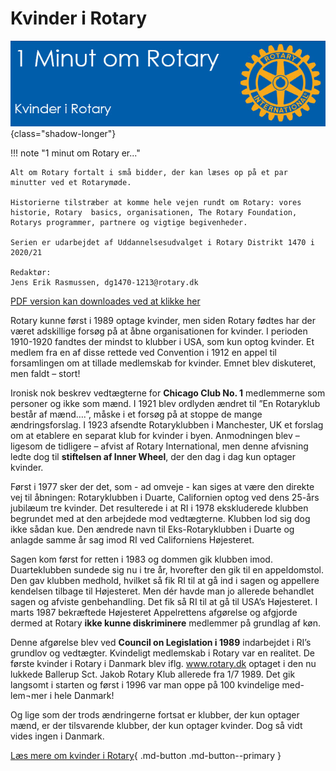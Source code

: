 # Kvinder i Rotary

![Kvinder i Rotary](images/kvinderirotary.jpg){class="shadow-longer"} 

!!! note "1 minut om Rotary er..."

    Alt om Rotary fortalt i små bidder, der kan læses op på et par minutter ved et Rotarymøde.
    
    Historierne tilstræber at komme hele vejen rundt om Rotary: vores historie, Rotary  basics, organisationen, The Rotary Foundation, Rotarys programmer, partnere og vigtige begivenheder.
    
    Serien er udarbejdet af Uddannelsesudvalget i Rotary Distrikt 1470 i 2020/21
    
    Redaktør: 
    Jens Erik Rasmussen, dg1470-1213@rotary.dk


<a href=https://1minut.rotary.dk/pdf-versioner/1_minut_om_Rotary_Kvinder_i_Rotary.pdf target=_blank>PDF version kan downloades ved at klikke her</a>


Rotary kunne først i 1989 optage kvinder, men siden Rotary fødtes har der været adskillige forsøg på at åbne organisationen for kvinder. I perioden 1910-1920 fandtes der mindst to klubber i USA, som kun optog kvinder. Et medlem fra en af disse rettede ved Convention i 1912 en appel til forsamlingen om at tillade medlemskab for kvinder. Emnet blev diskuteret, men faldt – stort!


Ironisk nok beskrev vedtægterne for **Chicago Club No. 1** medlemmerne som personer og ikke som mænd. I 1921 blev ordlyden ændret til ”En Rotaryklub består af mænd….”, måske i et forsøg på at stoppe de mange ændringsforslag. I 1923 afsendte Rotaryklubben i Manchester, UK et forslag om at etablere en separat klub for kvinder i byen. Anmodningen blev – ligesom de tidligere – afvist af Rotary International, men denne afvisning ledte dog til **stiftelsen af Inner Wheel**, der den dag i dag kun optager kvinder. 


Først i 1977 sker der det, som - ad omveje - kan siges at være den direkte vej til åbningen: Rotaryklubben i Duarte, Californien optog ved dens 25-års jubilæum tre kvinder. Det resulterede i at RI i 1978 ekskluderede klubben begrundet med at den arbejdede mod vedtægterne. Klubben lod sig dog ikke sådan kue. Den ændrede navn til Eks-Rotaryklubben i Duarte og anlagde samme år sag imod RI ved Californiens Højesteret. 


Sagen kom først for retten i 1983 og dommen gik klubben imod. Duarteklubben sundede sig nu i tre år, hvorefter den gik til en appeldomstol. Den gav klubben medhold, hvilket så fik RI til at gå ind i sagen og appellere kendelsen tilbage til Højesteret. Men dér havde man jo allerede behandlet sagen og afviste genbehandling. Det fik så RI til at gå til USA’s Højesteret. I marts 1987 bekræftede Højesteret Appelrettens afgørelse og afgjorde dermed at Rotary **ikke kunne diskriminere** medlemmer på grundlag af køn. 


Denne afgørelse blev ved **Council on Legislation i 1989** indarbejdet i RI’s grundlov og vedtægter. Kvindeligt medlemskab i Rotary var en realitet. De første kvinder i Rotary i Danmark blev iflg. www.rotary.dk optaget i den nu lukkede Ballerup Sct. Jakob Rotary Klub allerede fra 1/7 1989. Det gik langsomt i starten og først i 1996 var man oppe på 100 kvindelige med-lem¬mer i hele Danmark!


Og lige som der trods ændringerne fortsat er klubber, der kun optager mænd, er der tilsvarende klubber, der kun optager kvinder. Dog så vidt vides ingen i Danmark.


[Læs mere om kvinder i Rotary](https://rotarywomen.org.au/){ .md-button .md-button--primary }